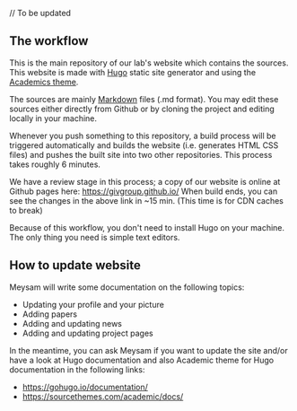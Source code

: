 // To be updated

## The workflow
This is the main repository of our lab's website which contains the sources. This website is made with [Hugo](https://gohugo.io/) static site generator and using the [Academics theme](https://sourcethemes.com/academic/).

The sources are mainly [Markdown](https://en.wikipedia.org/wiki/Markdown) files (.md format). You may edit these sources either directly from Github or by cloning the project and editing locally in your machine. 

Whenever you push something to this repository, a build process will be triggered automatically and builds the website (i.e. generates HTML CSS files) and pushes the built site into two other repositories. This process takes roughly 6 minutes.

We have a review stage in this process; a copy of our website is online at Github pages here: https://givgroup.github.io/
When build ends, you can see the changes in the above link in ~15 min. (This time is for CDN caches to break)

Because of this workflow, you don't need to install Hugo on your machine. The only thing you need is simple text editors. 


## How to update website
Meysam will write some documentation on the following topics:
- Updating your profile and your picture
- Adding papers
- Adding and updating news
- Adding and updating project pages

In the meantime, you can ask Meysam if you want to update the site and/or have a look at Hugo documentation and also Academic theme for Hugo documentation in the following links:
- https://gohugo.io/documentation/
- https://sourcethemes.com/academic/docs/

